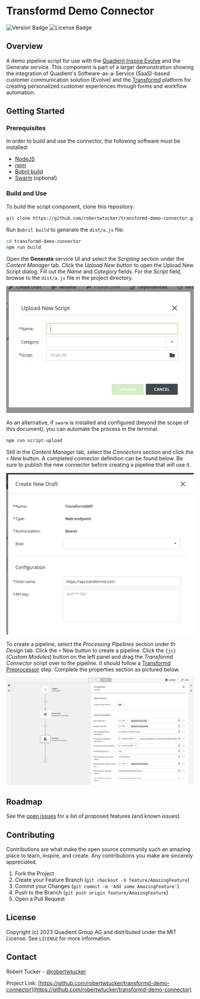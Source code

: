 # Transformd Demo Connector

![Version Badge](https://img.shields.io/badge/dynamic/json?url=https%3A%2F%2Fgithub.com%2Frobertwtucker%2Ftransformd-demo-connector%2Fraw%2Fmaster%2Fpackage.json&query=%24.version&label=Version)
![License Badge](https://img.shields.io/github/license/robertwtucker/transformd-demo-connector)

## Overview

A demo pipeline script for use with the
[Quadient Inspire Evolve](https://www.quadient.com/en/customer-communications/inspire-evolve)
and the Generate service. This component is part of a larger demonstration
showing the integration of Quadient's Software-as-a-Service (SaaS)-based
customer communication solution (Evolve) and the [Transformd](https://transformd.com/)
platform for creating personalized customer experiences through forms and
workflow automation.

## Getting Started

### Prerequisites

In order to build and use the connector, the following software must be
installed:

- [NodeJS](https://nodejs.org)
- [npm](https://npmjs.com)
- [Bobril build](https://www.npmjs.com/package/bobril-build)
- [Swarm](https://www.npmjs.com/package/@quadient/swarm) (optional)

### Build and Use

To build the script component, clone this repository:

```bash
git clone https://github.com/robertwtucker/transformd-demo-connector.git
```

Run `Bobril build` to generate the `dist/a.js` file:

```bash
cd transformd-demo-connector
npm run build
```

Open the **Generate** service UI and select the _Scripting_ section under the
_Content Manager_ tab. Click the _Upload New_ button to open the Upload New
Script dialog. Fill out the _Name_ and _Category_ fields. For the _Script_
field, browse to the `dist/a.js` file in the project directory.

![Upload New Script dialog](doc/upload-new-script.png)

As an alternative, if `swarm` is installed and configured (beyond the scope
of this document), you can automate the process in the terminal:

```bash
npm run script-upload
```

Still in the _Content Manager_ tab, select the _Connectors_ section and click
the `+`&nbsp;_New_ button. A completed connector definition can be found below. Be
sure to publish the new connector before creating a pipeline that will use it.

![Create new connector](doc/connector-props.png)

To create a pipeline, select the _Processing Pipelines_ section under th
_Design_ tab. Click the `+`&nbsp;_New_ button to create a pipeline. Click the `{js}`
(_Custom Modules_) button on the left panel and drag the _Transformd Connector_
script over to the pipeline. It should follow a
[Transformd Preprocessor](https://github.com/robertwtucker/transformd-demo-preprocessor)
step. Complete the properties section as pictured below.

![New Pipeline Screen](doc/connector-pipeline.png)

## Roadmap

See the [open issues](https://github.com/robertwtucker/transformd-demo-connector/issues) for a list of proposed features (and known issues).

## Contributing

Contributions are what make the open source community such an amazing place to learn, inspire, and create. Any contributions you make are sincerely appreciated.

1. Fork the Project
2. Create your Feature Branch (`git checkout -b feature/AmazingFeature`)
3. Commit your Changes (`git commit -m 'Add some AmazingFeature'`)
4. Push to the Branch (`git push origin feature/AmazingFeature`)
5. Open a Pull Request

## License

Copyright (c) 2023 Quadient Group AG and distributed under the MIT License. See `LICENSE` for more information.

## Contact

Robert Tucker - [@robertwtucker](https://twitter.com/robertwtucker)

Project Link: [https://github.com/robertwtucker/transformd-demo-connector](https://github.com/robertwtucker/transformd-demo-connector)

